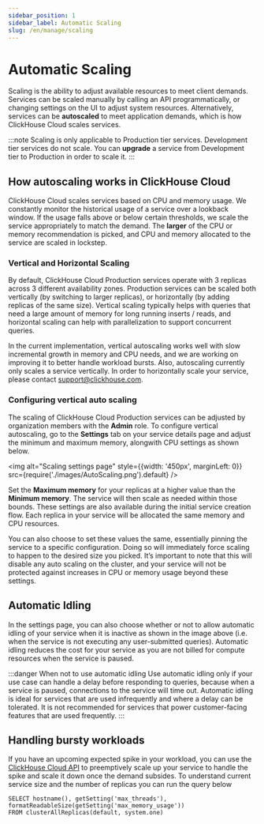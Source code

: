 ```yaml
---
sidebar_position: 1
sidebar_label: Automatic Scaling
slug: /en/manage/scaling
---
```


# Automatic Scaling
Scaling is the ability to adjust available resources to meet client demands. Services can be scaled manually by calling an API programmatically, or changing settings on the UI to adjust system resources. Alternatively, services can be **autoscaled** to meet application demands, which is how ClickHouse Cloud scales services.

:::note
Scaling is only applicable to Production tier services. Development tier services do not scale. You can **upgrade** a service from Development tier to Production in order to scale it.
:::

## How autoscaling works in ClickHouse Cloud
ClickHouse Cloud scales services based on CPU and memory usage. We constantly monitor the historical usage of a service over a lookback window. If the usage falls above or below certain thresholds, we scale the service appropriately to match the demand. The **larger** of the CPU or memory recommendation is picked, and CPU and memory allocated to the service are scaled in lockstep.

### Vertical and Horizontal Scaling
By default, ClickHouse Cloud Production services operate with 3 replicas across 3 different availability zones. Production services can be scaled both vertically (by switching to larger replicas), or horizontally (by adding replicas of the same size). Vertical scaling typically helps with queries that need a large amount of memory for long running inserts / reads, and horizontal scaling can help with parallelization to support concurrent queries.

In the current implementation, vertical autoscaling works well with slow incremental growth in memory and CPU needs, and we are working on improving it to better handle workload bursts. Also, autoscaling currently only scales a service vertically. In order to horizontally scale your service, please contact support@clickhouse.com.

### Configuring vertical auto scaling
The scaling of ClickHouse Cloud Production services can be adjusted by organization members with the **Admin** role.  To configure vertical autoscaling, go to the **Settings** tab on your service details page and adjust the minimum and maximum memory, alongwith CPU settings as shown below.

<img alt="Scaling settings page" style={{width: '450px', marginLeft: 0}} src={require('./images/AutoScaling.png').default} />

Set the **Maximum memory** for your replicas at a higher value than the **Minimum memory**. The service will then scale as needed within those bounds. These settings are also available during the initial service creation flow. Each replica in your service will be allocated the same memory and CPU resources.

You can also choose to set these values the same, essentially pinning the service to a specific configuration. Doing so will immediately force scaling to happen to the desired size you picked. It’s important to note that this will disable any auto scaling on the cluster, and your service will not be protected against increases in CPU or memory usage beyond these settings.

## Automatic Idling
In the settings page, you can also choose whether or not to allow automatic idling of your service when it is inactive as shown in the image above (i.e. when the service is not executing any user-submitted queries).  Automatic idling reduces the cost for your service as you are not billed for compute resources when the service is paused.

:::danger When not to use automatic idling
Use automatic idling only if your use case can handle a delay before responding to queries, because when a service is paused, connections to the service will time out. Automatic idling is ideal for services that are used infrequently and where a delay can be tolerated. It is not recommended for services that power customer-facing features that are used frequently.
:::

## Handling bursty workloads
If you have an upcoming expected spike in your workload, you can use the
[ClickHouse Cloud API](/docs/en/cloud/manage/api/services-api-reference.md) to preemptively scale up your service to handle the spike and scale it down once the demand subsides. To understand current service size and the number of replicas you can run the query below

```
SELECT hostname(), getSetting('max_threads'), formatReadableSize(getSetting('max_memory_usage'))
FROM clusterAllReplicas(default, system.one)
```
